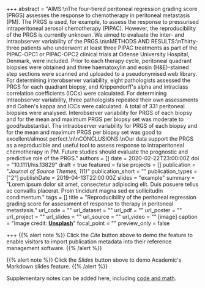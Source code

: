 +++
abstract = "AIMS:\nThe four-tiered peritoneal regression grading score (PRGS) assesses the response to chemotherapy in peritoneal metastasis (PM). The PRGS is used, for example, to assess the response to pressurised intraperitoneal aerosol chemotherapy (PIPAC). However, the reproducibility of the PRGS is currently unknown. We aimed to evaluate the inter- and intraobserver variability of the PRGS.\n\nMETHODS AND RESULTS:\nThirty-three patients who underwent at least three PIPAC treatments as part of the PIPAC-OPC1 or PIPAC-OPC2 clinical trials at Odense University Hospital, Denmark, were included. Prior to each therapy cycle, peritoneal quadrant biopsies were obtained and three haematoxylin and eosin (H&E)-stained step sections were scanned and uploaded to a pseudonymised web library. For determining interobserver variability, eight pathologists assessed the PRGS for each quadrant biopsy, and Krippendorff's alpha and intraclass correlation coefficients (ICCs) were calculated. For determining intraobserver variability, three pathologists repeated their own assessments and Cohen's kappa and ICCs were calculated. A total of 331 peritoneal biopsies were analysed. Interobserver variability for PRGS of each biopsy and for the mean and maximum PRGS per biopsy set was moderate to good/substantial. The intraobserver variability for PRGS of each biopsy and for the mean and maximum PRGS per biopsy set was good to excellent/almost perfect.\n\nCONCLUSIONS:\nOur data support the PRGS as a reproducible and useful tool to assess response to intraperitoneal chemotherapy in PM. Future studies should evaluate the prognostic and predictive role of the PRGS."
authors = []
date = 2020-02-22T23:00:00Z
doi = "10.1111/his.13829"
draft = true
featured = false
projects = []
publication = "*Journal of Source Themes, 1*(1)"
publication_short = ""
publication_types = ["2"]
publishDate = 2019-04-13T22:00:00Z
slides = "example"
summary = "Lorem ipsum dolor sit amet, consectetur adipiscing elit. Duis posuere tellus ac convallis placerat. Proin tincidunt magna sed ex sollicitudin condimentum."
tags = []
title = "Reproducibility of the peritoneal regression grading score for assessment of response to therapy in peritoneal metastasis."
url_code = ""
url_dataset = ""
url_pdf = ""
url_poster = ""
url_project = ""
url_slides = ""
url_source = ""
url_video = ""
[image]
caption = "Image credit: [**Unsplash**](https://unsplash.com/photos/jdD8gXaTZsc)"
focal_point = ""
preview_only = false

+++
{{% alert note %}}
Click the *Cite* button above to demo the feature to enable visitors to import publication metadata into their reference management software.
{{% /alert %}}

{{% alert note %}}
Click the *Slides* button above to demo Academic's Markdown slides feature.
{{% /alert %}}

Supplementary notes can be added here, including [code and math](https://sourcethemes.com/academic/docs/writing-markdown-latex/).